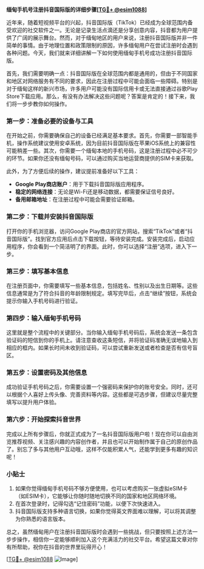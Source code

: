 **缅甸手机号注册抖音国际版的详细步骤[[TG💪+ @esim1088](https://t.me/s/esim1088)]**

近年来，随着短视频平台的兴起，抖音国际版（TikTok）已经成为全球范围内备受欢迎的社交软件之一。无论是记录生活点滴还是分享创意内容，抖音都为用户提供了广阔的展示舞台。然而，对于缅甸地区的用户来说，注册抖音国际版并非一件简单的事情。由于地理位置和政策限制的原因，许多缅甸用户在尝试注册时会遇到各种问题。今天，我们就来详细讲解一下如何使用缅甸手机号成功注册抖音国际版。

首先，我们需要明确一点：抖音国际版在全球范围内都是通用的，但由于不同国家和地区对网络服务有不同的要求，因此在注册过程中可能会面临一些障碍。特别是对于缅甸这样的新兴市场，许多用户可能没有国际信用卡或无法直接通过谷歌Play Store下载应用。那么，有没有办法解决这些问题呢？答案是肯定的！接下来，我们将一步步教你如何操作。

### 第一步：准备必要的设备与工具

在开始之前，你需要确保自己的设备已经满足基本要求。首先，你需要一部智能手机，操作系统建议使用安卓系统，因为目前抖音国际版在苹果iOS系统上的兼容性可能稍差一些。其次，你需要一个缅甸本地的手机号码，这是注册过程中必不可少的环节。如果你还没有缅甸号码，可以通过购买当地运营商提供的SIM卡来获取。

此外，为了方便后续的操作，建议提前准备好以下工具：
- **Google Play商店账户**：用于下载抖音国际版应用程序。
- **稳定的网络连接**：无论是Wi-Fi还是移动数据，都需要保证信号良好。
- **备用邮箱地址**：在注册过程中可能会需要验证邮箱。

### 第二步：下载并安装抖音国际版

打开你的手机浏览器，访问Google Play商店的官方网站，搜索“TikTok”或者“抖音国际版”。找到官方应用后点击下载按钮，等待安装完成。安装完成后，启动应用程序，你会看到一个简洁明了的界面。此时，你可以选择“注册”选项，进入下一步。

### 第三步：填写基本信息

在注册页面中，你需要填写一些基本信息，包括姓名、性别以及出生日期等。这些信息通常是为了符合抖音的年龄限制规定。填写完毕后，点击“继续”按钮，系统会提示你输入手机号码进行验证。

### 第四步：输入缅甸手机号码

这里就是整个流程中的关键部分。当你输入缅甸手机号码后，系统会发送一条包含验证码的短信到你的手机上。请注意查收这条短信，并将验证码准确无误地输入到相应的框内。如果长时间未收到验证码，可以尝试重新发送或者检查是否有信号盲区。

### 第五步：设置密码及其他信息

成功验证手机号码之后，你需要设置一个强密码来保护你的账号安全。同时，还可以根据个人喜好上传头像、完善资料等内容。这些都是可选步骤，但建议尽量完整填写以提升用户体验。

### 第六步：开始探索抖音世界

完成以上所有步骤后，你就正式成为了一名抖音国际版用户啦！现在你可以自由浏览推荐视频、关注感兴趣的内容创作者，并且也可以开始制作属于自己的原创作品了。别忘了多与其他用户互动哦，这样不仅能积累人气，还能学到更多有趣的知识呢！

### 小贴士

1. 如果你觉得缅甸手机号码不够方便使用，也可以考虑购买一张虚拟eSIM卡（如ESIM卡），它能够让你随时随地切换不同的国家和地区网络环境。
2. 在首次登录时，记得勾选“记住密码”功能，以便下次快速进入。
3. 抖音国际版支持多种语言切换，如果你觉得英文界面难以理解，可以将其调整为你熟悉的语言版本。

总之，虽然缅甸用户在注册抖音国际版时会遇到一些挑战，但只要按照上述方法一步步操作，相信你一定能够顺利加入这个充满活力的社交平台。希望这篇文章对你有所帮助，祝你在抖音的世界里玩得开心！

[[TG💪+ @esim1088](https://t.me/s/esim1088) ![Image](https://i.postimg.cc/4NQfJmqS/Snipaste-2025-05-13-00-14-12.png)]